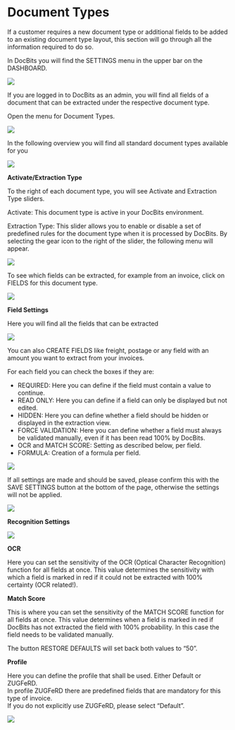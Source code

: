 # Document Types

If a customer requires a new document type or additional fields to be added to an existing document type layout, this section will go through all the information required to do so.

In DocBits you will find the SETTINGS menu in the upper bar on the DASHBOARD.

![](https://lh7-us.googleusercontent.com/ZIJTRkBGeJ29Iw8XSbZKJ3GQifWbtWFYPhSg7v4LjCKWJ-szz7R7nlcbiom5ZB25p201BCnqoaaCsKH3UKQfqaAQlpgf4MCe1joA8OLV8dZ6r6v4-skFkGlUw8U51jwPeGqi59GPQMgpMaLGZGwnCk4)

If you are logged in to DocBits as an admin, you will find all fields of a document that can be extracted under the respective document type.

Open the menu for Document Types.

![](https://lh7-us.googleusercontent.com/fqNQTnQSPJ19w3YBOf6-E\_sLmKo3LPBeGyRE0jqjhodZjtGxyi7YCg0yrMVfz1VQjsbyQ9S6Lllhn891A8yWD7YJ66pXJ\_EsBlf\_meTFf57snc3r5Ko88kmzgXUYA7DIzaPtxSJBNC3Z7Avh17l\_1fo)

In the following overview you will find all standard document types available for you

![](https://lh7-us.googleusercontent.com/Syml6WLOpBNjz1NUcYv6ooJZXhqBKXYOUfWah2jdnTAceLTNr0RYYNW8mXM91wutSH7BAnQ7MVxcNaQE7mDiWtR6xlwVzz45hYzotHEEOPSzoTSFwzno9zrJe8dVCuTHiTftm7HpcSxj9YgcRXR65q0)

**Activate/Extraction Type**

To the right of each document type, you will see Activate and Extraction Type sliders.

Activate: This document type is active in your DocBits environment.

Extraction Type: This slider allows you to enable or disable a set of predefined rules for the document type when it is processed by DocBits. By selecting the gear icon to the right of the slider, the following menu will appear.

![](https://lh7-us.googleusercontent.com/VAf5NNfmfs\_EsV3-LzQmif4Vp\_hSjhWOgoehrzHya-8eXgeWSRz6tArWNtQZW4SPkelwufuXFkSl5jGywDnxh5Ll5BYLSXrTmUYi2AxBOj38suzgoJiLSqX2ENYJHpGbpkt1kUX7vcATShHfG0Jw20s)

To see which fields can be extracted, for example from an invoice, click on FIELDS for this document type.

![](https://lh7-us.googleusercontent.com/DRJV3CLSSHjjFrqQD0LtzvMRu4n-\_RZ\_w5d-2d9q7MsZur-2\_cj-\_9VYjeOCmDIZ6\_C\_dZKDonfyFUip8NCqeXEkw5gch0MaK2u-5\_kCGg6\_zNMhYj2gW-JUXoQORzoJdUmKwa7PuMz\_mnF3FuzkXDc)

**Field Settings**

Here you will find all the fields that can be extracted

![](https://lh7-us.googleusercontent.com/NRhL2RPgVJqbdxoKnnEtcB8D1yYXfHqifMFttmiju6OQkMKdrndsZ17EFhYEOh5bJg2ctOPyzy60CwqKme0RQbDmKWhq3EBTuqGDzDzNdcx1PPMkC4a-N1yJFmbs-ZcM3kfFt\_j9Z3QdofcuXJqTN7U)

You can also CREATE FIELDS like freight, postage or any field with an amount you want to extract from your invoices.

For each field you can check the boxes if they are:

* REQUIRED: Here you can define if the field must contain a value to continue.
* READ ONLY: Here you can define if a field can only be displayed but not edited.
* HIDDEN: Here you can define whether a field should be hidden or displayed in the extraction view.
* FORCE VALIDATION: Here you can define whether a field must always be validated manually, even if it has been read 100% by DocBits.
* OCR and MATCH SCORE: Setting as described below, per field.
* FORMULA: Creation of a formula per field.

![](https://lh7-us.googleusercontent.com/rbyXMCvWQx10lEGKb4xzu7eM6-l2yNZ3SO9Mj4pIIqfAZzt68on8j1KpSnrisMgVgKKB3QhymZNDpxYEVMVQplEsesk1gWAEAeriPDaQxL5v4eWPd9oFnyYN5QiA5uymT4ED6JHEew5FAlC\_bgU9Mho)

If all settings are made and should be saved, please confirm this with the SAVE SETTINGS button at the bottom of the page, otherwise the settings will not be applied.

![](https://lh7-us.googleusercontent.com/4nXll-tHCDUUbA\_hsi\_RXa7ll7qxkNFk2Htjx56-rBnIrZGu3H\_VJtjjtuUlXGBFUQUcXAa8WdJXFdWZN6geHCWsUnq0MUF1Q8\_RvpdpqYDq\_rNoFraomSK0sUTeKAyeOo7CZ1QiSs2rnIIXak4fGG4)

**Recognition Settings**

![](https://lh7-us.googleusercontent.com/nEAjFqWdbJci2U0lHCL8Bv-51Uur1QxT0etiKaR4kUNp2G4jtlsbR2ikAee--XvyoKDZ8Tx5l3hLa-a-FdY1lL35lxFegwg6D8xPw27ObwrZRRBhXDOmQOa3y\_1bhcwzXF418PsASkx3jjEIQXqtBnc)

**OCR**

Here you can set the sensitivity of the OCR (Optical Character Recognition) function for all fields at once. This value determines the sensitivity with which a field is marked in red if it could not be extracted with 100% certainty (OCR related!).

**Match Score**

This is where you can set the sensitivity of the MATCH SCORE function for all fields at once. This value determines when a field is marked in red if DocBits has not extracted the field with 100% probability. In this case the field needs to be validated manually.

The button RESTORE DEFAULTS will set back both values to “50”.

**Profile**

Here you can define the profile that shall be used. Either Default or ZUGFeRD.\
In profile ZUGFeRD there are predefined fields that are mandatory for this type of invoice.\
If you do not explicitly use ZUGFeRD, please select “Default”.

![](https://lh7-us.googleusercontent.com/jxQMt3SJdQcMD15ntBN2vowRpAZxybGYZtr\_6w8ANER4XgvkDf09tN-H9wZqApYj3ka1-E-KvALZp5dw4GFK5SswWWe3MAv3eiCWcRyb3lxk0f9erN4FfOTPkPK0lburKvib5hTntUHWUFikBGBQV1Y)


